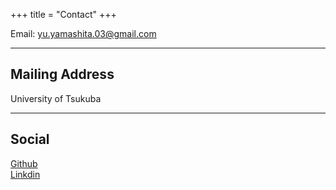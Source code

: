 +++
title = "Contact"
+++

Email: [yu.yamashita.03@gmail.com](mailto:yu.yamashita.03@gmail.com)
<!-- 
* Phone: [+91-123123](tel:+91-123123)
-->

---

## Mailing Address
University of Tsukuba

<!--
> 221B, Baker Street
>
> London
>
> United Kingdom
-->
---

## Social
[Github](https://github.com/yu1003)<br>
[Linkdin](https://www.linkedin.com/in/yu-yamashita-099a5a1a8/)

<!--
1. [Facebook](#)
2. [Twitter](#)
3. [Google+](#)
-->